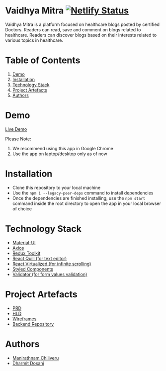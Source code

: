 # Vaidhya Mitra [![Netlify Status](https://api.netlify.com/api/v1/badges/42b22848-db74-422c-b514-3acda3b11fd8/deploy-status)](https://app.netlify.com/sites/vaidhyamitra/deploys)

Vaidhya Mitra is a platform focused on healthcare blogs posted by certified Doctors. Readers can read, save and comment on blogs related to healthcare. Readers can discover blogs based on their interests related to various topics in healthcare.

# Table of Contents

1. [Demo](#demo)
2. [Installation](#installation)
3. [Technology Stack](#technology-stack)
4. [Project Artefacts](#project-artefacts)
5. [Authors](#authors)

# Demo

[Live Demo](https://vaidhyamitra.netlify.app/)

Please Note:

1. We recommend using this app in Google Chrome
2. Use the app on laptop/desktop only as of now

# Installation

- Clone this repository to your local machine
- Use the `npm i --legacy-peer-deps` command to install dependencies
- Once the dependencies are finished installing, use the `npm start` command inside the root directory to open the app in your local browser of choice

# Technology Stack

- [Material-UI](https://mui.com)
- [Axios](https://axios-http.com/docs/intro)
- [Redux Toolkit](https://redux-toolkit.js.org/)
- [React Quill (for text editor)](https://www.npmjs.com/package/react-quilljs)
- [React Virtualized (for infinite scrolling)](https://github.com/bvaughn/react-virtualized)
- [Styled Components](https://styled-components.com/)
- [Validator (for form values validation)](https://www.npmjs.com/package/validator)

# Project Artefacts

- [PRD](https://manirathnamchiliveru-1763.slite.com/api/s/note/XPHGrEWYtyFuhbaKCd6EFJ/Vaidhya-Mitra)
- [HLD](https://miro.com/app/board/uXjVOf8hRH8=/)
- [Wireframes](https://www.figma.com/file/OuYcaj7M1hyzRQ8pugW8Vz/Pesto-Blog-Project?node-id=17%3A5)
- [Backend Repository](https://github.com/pesto-students/vaidhyamithra-be-n11-beta/)

# Authors

- [Manirathnam Chiliveru](https://github.com/Mchiliveru)
- [Dharmit Dosani](https://github.com/dharmitdosani)
